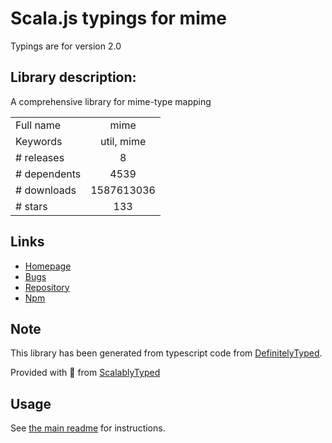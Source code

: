 
# Scala.js typings for mime

Typings are for version 2.0

## Library description:
A comprehensive library for mime-type mapping

|                    |                 |
| ------------------ | :-------------: |
| Full name          | mime |
| Keywords           | util, mime |
| # releases         | 8 |
| # dependents       | 4539 |
| # downloads        | 1587613036 |
| # stars            | 133 |

## Links
- [Homepage](https://github.com/broofa/mime#readme)
- [Bugs](https://github.com/broofa/mime/issues)
- [Repository](https://github.com/broofa/mime)
- [Npm](https://www.npmjs.com/package/mime)
    


## Note
This library has been generated from typescript code from [DefinitelyTyped](https://definitelytyped.org).

Provided with :purple_heart: from [ScalablyTyped](https://github.com/oyvindberg/ScalablyTyped)

## Usage
See [the main readme](../../readme.md) for instructions.


